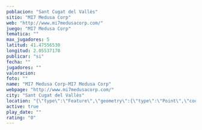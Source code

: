 ```yaml
---
poblacion: "Sant Cugat del Vallès"
sitio: "MI7 Medusa Corp"
web: "http://www.mi7medusacorp.com/"
juego: "MI7 Medusa Corp"
tematica: ""
max_jugadores: 5
latitud: 41.47556530
longitud: 2.05537170
publicar: "si"
fecha: ""
jugadores: ""
valoracion: 
foto: ""
name: "MI7 Medusa Corp-MI7 Medusa Corp"
webpage: "http://www.mi7medusacorp.com/"
city: "Sant Cugat del Vallès"
location: "{\"type\":\"Feature\",\"geometry\":{\"type\":\"Point\",\"coordinates\":[2.0553717,41.4755653]}}"
active: true
play_date: ""
rating: "0"
---
```

